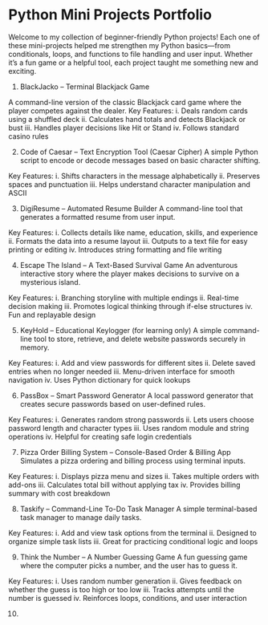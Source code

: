# Python Mini Projects Portfolio
 
Welcome to my collection of beginner-friendly Python projects! Each one of these mini-projects helped me strengthen my Python basics—from conditionals, loops, and functions to file handling and user input. Whether it’s a fun game or a helpful tool, each project taught me something new and exciting.

1. BlackJacko – Terminal Blackjack Game

A command-line version of the classic Blackjack card game where the player competes against the dealer.
Key Features:
 i. Deals random cards using a shuffled deck
 ii. Calculates hand totals and detects Blackjack or bust
 iii. Handles player decisions like Hit or Stand
 iv. Follows standard casino rules

2. Code of Caesar – Text Encryption Tool (Caesar Cipher)
A simple Python script to encode or decode messages based on basic character shifting.

Key Features:
  i. Shifts characters in the message alphabetically
  ii. Preserves spaces and punctuation
  iii. Helps understand character manipulation and ASCII

3. DigiResume – Automated Resume Builder
A command-line tool that generates a formatted resume from user input.

Key Features:
 i. Collects details like name, education, skills, and experience
 ii. Formats the data into a resume layout
 iii. Outputs to a text file for easy printing or editing
 iv. Introduces string formatting and file writing

4. Escape The Island – A Text-Based Survival Game
An adventurous interactive story where the player makes decisions to survive on a mysterious island.

Key Features:
 i. Branching storyline with multiple endings
 ii. Real-time decision making
 iii. Promotes logical thinking through if-else structures
 iv. Fun and replayable design
 
5. KeyHold – Educational Keylogger (for learning only)
A simple command-line tool to store, retrieve, and delete website passwords securely in memory.

Key Features:
 i. Add and view passwords for different sites
 ii. Delete saved entries when no longer needed
 iii. Menu-driven interface for smooth navigation
 iv. Uses Python dictionary for quick lookups

6. PassBox – Smart Password Generator
A local password generator that creates secure passwords based on user-defined rules.

Key Features:
 i. Generates random strong passwords
 ii. Lets users choose password length and character types
 iii. Uses random module and string operations
 iv. Helpful for creating safe login credentials

7. Pizza Order Billing System – Console-Based Order & Billing App
Simulates a pizza ordering and billing process using terminal inputs.

Key Features:
 i. Displays pizza menu and sizes
 ii. Takes multiple orders with add-ons
 iii. Calculates total bill without applying tax
 iv. Provides billing summary with cost breakdown

8. Taskify – Command-Line To-Do Task Manager
A simple terminal-based task manager to manage daily tasks.

Key Features:
 i. Add and view task options from the terminal
 ii. Designed to organize simple task lists
 iii. Great for practicing conditional logic and loops

9. Think the Number – A Number Guessing Game
A fun guessing game where the computer picks a number, and the user has to guess it.

Key Features:
 i. Uses random number generation
 ii. Gives feedback on whether the guess is too high or too low
 iii. Tracks attempts until the number is guessed
 iv. Reinforces loops, conditions, and user interaction

10. 
